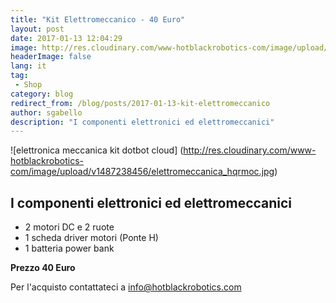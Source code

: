 ```yaml
---
title: "Kit Elettromeccanico - 40 Euro"
layout: post
date: 2017-01-13 12:04:29
image: http://res.cloudinary.com/www-hotblackrobotics-com/image/upload/v1487238456/elettromeccanica_hqrmoc.jpg
headerImage: false
lang: it
tag:
 - Shop
category: blog
redirect_from: /blog/posts/2017-01-13-kit-elettromeccanico
author: sgabello
description: "I componenti elettronici ed elettromeccanici"
---
```


![elettronica meccanica kit dotbot cloud] (http://res.cloudinary.com/www-hotblackrobotics-com/image/upload/v1487238456/elettromeccanica_hqrmoc.jpg)

## I componenti elettronici ed elettromeccanici ##

*  2 motori DC e  2 ruote
*  1 scheda driver motori (Ponte H)
*  1 batteria power bank

**Prezzo 40 Euro**

Per l'acquisto contattateci a info@hotblackrobotics.com
